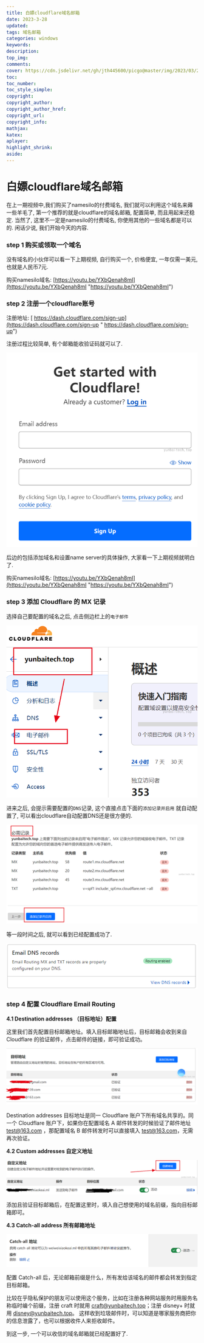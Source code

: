 ```yaml
---
title: 白嫖cloudflare域名邮箱
date: 2023-3-28
updated:
tags: 域名邮箱
categories: windows
keywords:
description:
top_img:
comments:
cover: https://cdn.jsdelivr.net/gh/jth445600/picgo@master/img/2023/03/28/e3286a412bcb4ef8997d676332695e99-20230328114408-385b7d.png
toc:
toc_number:
toc_style_simple:
copyright:
copyright_author:
copyright_author_href:
copyright_url:
copyright_info:
mathjax:
katex:
aplayer:
highlight_shrink:
aside:
---
```


# 白嫖cloudflare域名邮箱

在上一期视频中,我们购买了namesilo的付费域名, 我们就可以利用这个域名来薅一些羊毛了, 第一个推荐的就是cloudflare的域名邮箱, 配置简单, 而且用起来还稳定. 当然了, 这里不一定是namesilo的付费域名, 你使用其他的一些域名都是可以的. 闲话少说, 我们开始今天的内容.

### step 1 购买或领取一个域名

没有域名的小伙伴可以看一下上期视频, 自行购买一个, 价格便宜, 一年仅需一美元, 也就是人民币7元.

购买namesilo域名:    [https://youtu.be/YXbQenah8mI](https://youtu.be/YXbQenah8mI "https://youtu.be/YXbQenah8mI")

### step 2 注册一个cloudflare账号

注册地址: [ https://dash.cloudflare.com/sign-up](https://dash.cloudflare.com/sign-up " https://dash.cloudflare.com/sign-up")

注册过程比较简单, 有个邮箱能收验证码就可以了.

![](https://github.com/jth445600/picgo/raw/main/小书匠/1679978869383.png)

后边的包括添加域名和设置name server的具体操作, 大家看一下上期视频就明白了.

购买namesilo域名:    [https://youtu.be/YXbQenah8mI](https://youtu.be/YXbQenah8mI "https://youtu.be/YXbQenah8mI")

### step 3 添加 Cloudflare 的 MX 记录

选择自己要配置的域名之后, 点击侧边栏上的`电子邮件`&#x20;

![](https://github.com/jth445600/picgo/raw/main/小书匠/1679978869384.png)

进来之后, 会提示需要配置的`DNS`记录, 这个直接点击下面的`添加记录并启用` 就自动配置了, 可以看出cloudflare自动配置DNS还是很方便的.

![](https://github.com/jth445600/picgo/raw/main/小书匠/1679978869393.png)

等一段时间之后, 就可以看到已经配置成功了.

![enter description here](https://github.com/jth445600/picgo/raw/main/小书匠/1679978940342.png)

### step 4 配置 Cloudflare Email Routing

**4.1 Destination addresses （目标地址）配置**

这里我们首先配置目标邮箱地址。填入目标邮箱地址后，目标邮箱会收到来自 Cloudflare 的验证邮件，点击邮件的链接，即可验证成功。

![](https://github.com/jth445600/picgo/raw/main/小书匠/1679978869381.png)

Destination addresses 目标地址是同一 Cloudflare 账户下所有域名共享的。同一个 Cloudflare 账户下，如果你在配置域名 A 邮件转发的时候验证了邮件地址 <test@163.com> ，那配置域名 B 邮件转发时可以直接填入 <test@163.com>，无需再次验证。

**4.2 Custom addresses 自定义地址**

![](https://github.com/jth445600/picgo/raw/main/小书匠/1679978869382.png)

添加且验证目标邮箱后，在配置这里时，填入自己想使用的域名前缀，指向目标邮箱即可。

**4.3 Catch-all address 所有邮箱地址**

![](https://github.com/jth445600/picgo/raw/main/小书匠/1679978869394.png)

配置 Catch-all 后，无论邮箱前缀是什么，所有发给该域名的邮件都会转发到指定目标邮箱。

比较在乎隐私保护的朋友可以使用这个服务，比如在注册各种网站服务时用服务名称临时编个前缀，注册 craft 时就用 <craft@yunbaitech.top>；注册 disney+ 时就用 <disney@yunbaitech.top>。 这样收到垃圾邮件时，可以知道是哪家服务商把你的信息泄露了，也可以根据收件人来拒收邮件。

到这一步, 一个可以收信的域名邮箱就已经配置好了.&#x20;
